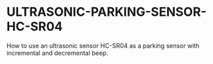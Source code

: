 # ULTRASONIC-PARKING-SENSOR-HC-SR04
How to use an ultrasonic sensor HC-SR04 as a parking sensor with incremental and decremental beep.

